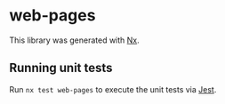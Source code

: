 # web-pages

This library was generated with [Nx](https://nx.dev).

## Running unit tests

Run `nx test web-pages` to execute the unit tests via [Jest](https://jestjs.io).
